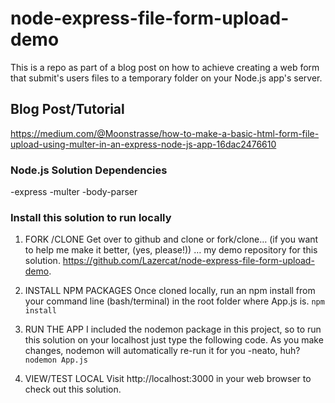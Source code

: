 # node-express-file-form-upload-demo
This is a repo as part of a blog post on how to achieve creating a web form that submit's users files to a temporary folder on your Node.js app's server.   

## Blog Post/Tutorial
https://medium.com/@Moonstrasse/how-to-make-a-basic-html-form-file-upload-using-multer-in-an-express-node-js-app-16dac2476610


### Node.js Solution Dependencies
-express
-multer
-body-parser

### Install this solution to run locally

1. FORK /CLONE 
Get over to github and clone or fork/clone… (if you want to help me make it better, (yes, please!)) … my demo repository for this solution. https://github.com/Lazercat/node-express-file-form-upload-demo.

2. INSTALL NPM PACKAGES
 Once cloned locally, run an npm install from your command line (bash/terminal) in the root folder where App.js is.
```npm install```

3. RUN THE APP
 I included the nodemon package in this project, so to run this solution on your localhost just type the following code. As you make changes, nodemon will automatically re-run it for you -neato, huh?
 ```nodemon App.js ```
 
4. VIEW/TEST LOCAL
 Visit http://localhost:3000 in your web browser to check out this solution. 
